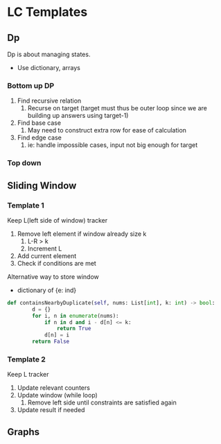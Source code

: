 # LC Templates

## Dp

Dp is about managing states. 
- Use dictionary, arrays


### Bottom up DP 
1. Find recursive relation
	1. Recurse on target (target must thus be outer loop since we are building up answers using target-1)
2. Find base case 
	1. May need to construct extra row for ease of calculation
3. Find edge case
	1. ie: handle impossible cases, input not big enough for target
### Top down


## Sliding Window

### Template 1
Keep L(left side of window) tracker 

1. Remove left element if window already size k
	1. L-R > k
	2. Increment L
2. Add current element
3. Check if conditions are met

Alternative way to store window
- dictionary of {e: ind}

```python
def containsNearbyDuplicate(self, nums: List[int], k: int) -> bool:
        d = {}
        for i, n in enumerate(nums):
            if n in d and i - d[n] <= k:
                return True
            d[n] = i
        return False
```
### Template 2
Keep L tracker

1. Update relevant counters
2. Update window (while loop)
	1. Remove left side until constraints are satisfied again
3. Update result if needed







## Graphs
